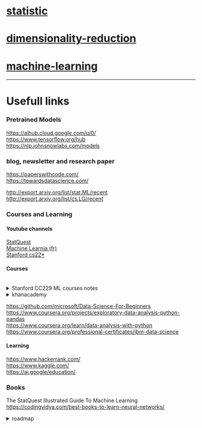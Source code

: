 # [statistic](data-science/statistic.md)


# [dimensionality-reduction](data-science/dimensionality-reduction.md)



# [machine-learning](data-science/machine-learning.md)




---




# Usefull links

### Pretrained Models
https://aihub.cloud.google.com/u/0/  
https://www.tensorflow.org/hub  
https://nlp.johnsnowlabs.com/models  

### blog, newsletter and research paper
https://paperswithcode.com/  
https://towardsdatascience.com/  

http://export.arxiv.org/list/stat.ML/recent   
http://export.arxiv.org/list/cs.LG/recent

### Courses and Learning
#### Youtube channels
[StatQuest](https://www.youtube.com/c/joshstarmer)  
[Machine Learnia (fr)](https://www.youtube.com/c/MachineLearnia)  
[Stanford cs22*](https://www.youtube.com/results?search_query=stanford+university+cs22)
#### Courses
  <br/>
<details>
<summary> Stanford CC229 ML courses notes</summary>

-   [notes1.pdf](http://cs229.stanford.edu/summer2019/cs229-notes1.pdf)
-   [notes2.pdf](http://cs229.stanford.edu/summer2019/cs229-notes2.pdf)
-   [notes3.pdf](http://cs229.stanford.edu/summer2019/cs229-notes3.pdf)
-   [notes4.pdf](http://cs229.stanford.edu/summer2019/cs229-notes4.pdf)
-   [notes5.pdf](http://cs229.stanford.edu/summer2019/cs229-notes5.pdf)
</details>
<details>
<summary> khanacademy </summary>

- https://www.khanacademy.org/math  
- https://www.khanacademy.org/math/algebra-basics  
- https://www.khanacademy.org/math/linear-algebra  
- https://www.khanacademy.org/math/statistics-probability  
- https://www.khanacademy.org/math/calculus-1

</details>

https://github.com/microsoft/Data-Science-For-Beginners
https://www.coursera.org/projects/exploratory-data-analysis-python-pandas   
https://www.coursera.org/learn/data-analysis-with-python   
https://www.coursera.org/professional-certificates/ibm-data-science    

#### Learning
https://www.hackerrank.com/   
https://www.kaggle.com/  
https://ai.google/education/  

### Books
The StatQuest Illustrated Guide To Machine Learning  
https://codingvidya.com/best-books-to-learn-neural-networks/


<details>
<summary> roadmap </summary>
**_Step 1:_** Learn a programming language

[Datacamp’s Introduction to Python for Data Science](https://www.datacamp.com/courses/intro-to-python-for-data-science)

**_Step 2:_** Learn exploratory data analysis

[Data Analysis with Python](https://www.coursera.org/learn/data-analysis-with-python)

**_Step 3:_** Complete a data science course

[IBM Data Science](https://www.coursera.org/professional-certificates/ibm-data-science)

**_Step 4:_** Learn more about algorithms

[Machine Learning](https://www.coursera.org/learn/machine-learning#syllabus)

**_Step 5:_** Practice more using Kaggle

[How To Get Started and Make Best Use of Kaggle](https://towardsdatascience.com/how-to-get-started-and-make-best-use-of-kaggle-41feb8bba2d6)

**_Step 6:_** Become job-ready

[No Experience? Here is How To Get Your First Data Science Job](https://towardsdatascience.com/no-experience-here-is-how-to-get-your-first-data-science-job-6c959bcfaf06)

[How to Build an Impressive Data Science Resume](https://towardsdatascience.com/how-to-build-an-impressive-data-science-resume-7a9c71f761c5)

**_Step 7:_** Learn to solve problems

[ How to use First Principle Thinking to solve Data Science Problems?](https://towardsdatascience.com/how-to-use-first-principle-thinking-to-solve-data-science-problems-db94bc5af21)

**_Step 8:_** Being up-to-date
</details>
